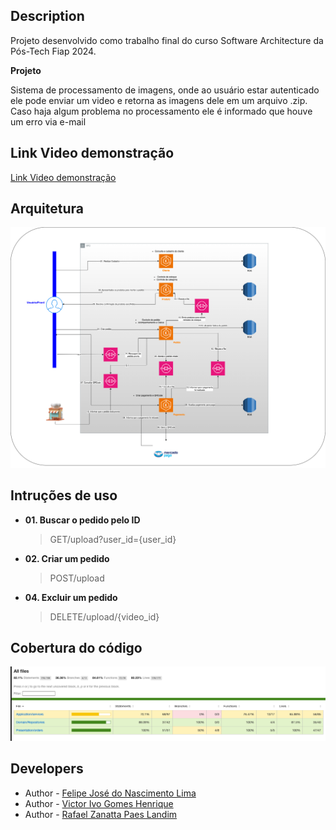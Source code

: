 ## Description

Projeto desenvolvido como trabalho final do curso Software Architecture da Pós-Tech Fiap 2024.

**Projeto**

Sistema de processamento de imagens, onde ao usuário estar autenticado ele pode enviar um video e retorna as imagens dele em um arquivo .zip. Caso haja algum problema no processamento ele é informado que houve um erro via e-mail

## Link Video demonstração

[Link Video demonstração](https://www.youtube.com/watch?v=zTSFxMMnUKk)

## Arquitetura

![arquitetura](/ArqPos.png)

## Intruções de uso

- **01. Buscar o pedido pelo ID**

  > GET/upload?user_id={user_id}

- **02. Criar um pedido**

  > POST/upload

- **04. Excluir um pedido**

  > DELETE/upload/{video_id}

## Cobertura do código

![coverage](/coverage.png)

## Developers

- Author - [Felipe José do Nascimento Lima](https://www.linkedin.com/in/felipe-lima-00bb62171/)
- Author - [Victor Ivo Gomes Henrique](https://www.linkedin.com/in/victor-ivo-henrique-68557313a/)
- Author - [Rafael Zanatta Paes Landim](https://www.linkedin.com/in/rafael-landim-81b7aa1ab/)

